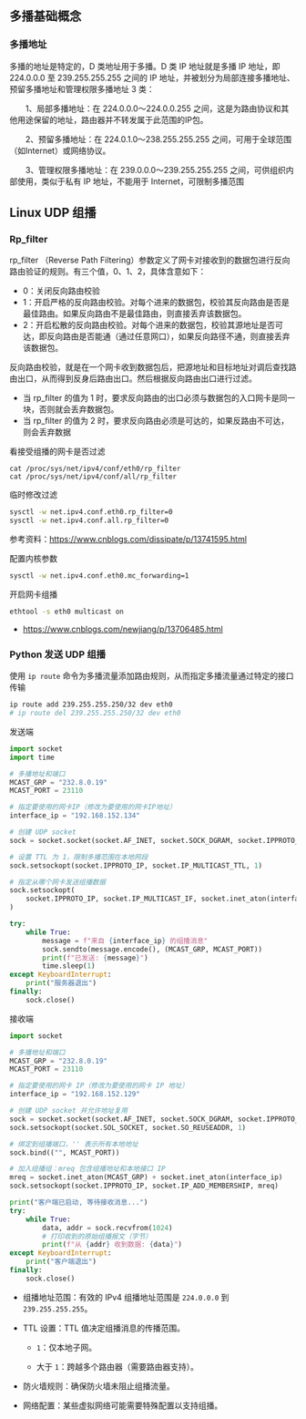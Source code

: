 ## 多播基础概念

### 多播地址

多播的地址是特定的，D 类地址用于多播。D 类 IP 地址就是多播 IP 地址，即 224.0.0.0 至 239.255.255.255 之间的 IP 地址，并被划分为局部连接多播地址、预留多播地址和管理权限多播地址 3 类：

　　1、局部多播地址：在 224.0.0.0～224.0.0.255 之间，这是为路由协议和其他用途保留的地址，路由器并不转发属于此范围的IP包。

　　2、预留多播地址：在 224.0.1.0～238.255.255.255 之间，可用于全球范围（如Internet）或网络协议。

　　3、管理权限多播地址：在 239.0.0.0～239.255.255.255 之间，可供组织内部使用，类似于私有 IP 地址，不能用于 Internet，可限制多播范围

## Linux UDP 组播

### Rp_filter

rp_filter （Reverse Path Filtering）参数定义了网卡对接收到的数据包进行反向路由验证的规则。有三个值，0、1、2，具体含意如下：

- 0：关闭反向路由校验
- 1：开启严格的反向路由校验。对每个进来的数据包，校验其反向路由是否是最佳路由。如果反向路由不是最佳路由，则直接丢弃该数据包。
- 2：开启松散的反向路由校验。对每个进来的数据包，校验其源地址是否可达，即反向路由是否能通（通过任意网口），如果反向路径不通，则直接丢弃该数据包。

反向路由校验，就是在一个网卡收到数据包后，把源地址和目标地址对调后查找路由出口，从而得到反身后路由出口。然后根据反向路由出口进行过滤。

- 当 rp_filter 的值为 1 时，要求反向路由的出口必须与数据包的入口网卡是同一块，否则就会丢弃数据包。
- 当 rp_filter 的值为 2 时，要求反向路由必须是可达的，如果反路由不可达，则会丢弃数据

看接受组播的网卡是否过滤

```
cat /proc/sys/net/ipv4/conf/eth0/rp_filter
cat /proc/sys/net/ipv4/conf/all/rp_filter
```

临时修改过滤

```bash
sysctl -w net.ipv4.conf.eth0.rp_filter=0
sysctl -w net.ipv4.conf.all.rp_filter=0
```

 参考资料：<https://www.cnblogs.com/dissipate/p/13741595.html>

配置内核参数

```bash
sysctl -w net.ipv4.conf.eth0.mc_forwarding=1
```

开启网卡组播

```bash
ethtool -s eth0 multicast on
```

- <https://www.cnblogs.com/newjiang/p/13706485.html>

### Python 发送 UDP 组播

使用 `ip route` 命令为多播流量添加路由规则，从而指定多播流量通过特定的接口传输

```bash
ip route add 239.255.255.250/32 dev eth0
# ip route del 239.255.255.250/32 dev eth0
```

发送端

```python
import socket
import time

# 多播地址和端口
MCAST_GRP = "232.8.0.19"
MCAST_PORT = 23110

# 指定要使用的网卡IP（修改为要使用的网卡IP地址）
interface_ip = "192.168.152.134"

# 创建 UDP socket
sock = socket.socket(socket.AF_INET, socket.SOCK_DGRAM, socket.IPPROTO_UDP)

# 设置 TTL 为 1，限制多播范围在本地网段
sock.setsockopt(socket.IPPROTO_IP, socket.IP_MULTICAST_TTL, 1)

# 指定从哪个网卡发送组播数据
sock.setsockopt(
    socket.IPPROTO_IP, socket.IP_MULTICAST_IF, socket.inet_aton(interface_ip)
)

try:
    while True:
        message = f"来自 {interface_ip} 的组播消息"
        sock.sendto(message.encode(), (MCAST_GRP, MCAST_PORT))
        print(f"已发送: {message}")
        time.sleep(1)
except KeyboardInterrupt:
    print("服务器退出")
finally:
    sock.close()

```

接收端

```python
import socket

# 多播地址和端口
MCAST_GRP = "232.8.0.19"
MCAST_PORT = 23110

# 指定要使用的网卡 IP（修改为要使用的网卡 IP 地址）
interface_ip = "192.168.152.129"

# 创建 UDP socket 并允许地址复用
sock = socket.socket(socket.AF_INET, socket.SOCK_DGRAM, socket.IPPROTO_UDP)
sock.setsockopt(socket.SOL_SOCKET, socket.SO_REUSEADDR, 1)

# 绑定到组播端口，'' 表示所有本地地址
sock.bind(("", MCAST_PORT))

# 加入组播组：mreq 包含组播地址和本地接口 IP
mreq = socket.inet_aton(MCAST_GRP) + socket.inet_aton(interface_ip)
sock.setsockopt(socket.IPPROTO_IP, socket.IP_ADD_MEMBERSHIP, mreq)

print("客户端已启动, 等待接收消息...")
try:
    while True:
        data, addr = sock.recvfrom(1024)
        # 打印收到的原始组播报文（字节）
        print(f"从 {addr} 收到数据: {data}")
except KeyboardInterrupt:
    print("客户端退出")
finally:
    sock.close()

```

- 组播地址范围：有效的 IPv4 组播地址范围是 `224.0.0.0` 到 `239.255.255.255`。

- TTL 设置：TTL 值决定组播消息的传播范围。

  - `1`：仅本地子网。

  - 大于 `1`：跨越多个路由器（需要路由器支持）。

- 防火墙规则：确保防火墙未阻止组播流量。

- 网络配置：某些虚拟网络可能需要特殊配置以支持组播。